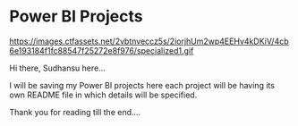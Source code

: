 # Power BI Projects


https://images.ctfassets.net/2vbtnveccz5s/2iorjhUm2wp4EEHv4kDKiV/4cb6e193184f1fc88547f25272e8f976/specialized1.gif


Hi there, Sudhansu here...

I will be saving my Power BI projects here
each project will be having its own README file
in which details will be specified.


Thank you for reading till the end....

